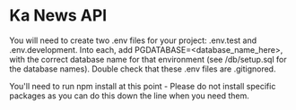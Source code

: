 # Ka News API

You will need to create two .env files for your project: .env.test and .env.development. Into each, add PGDATABASE=<database_name_here>, with the correct database name for that environment (see /db/setup.sql for the database names). Double check that these .env files are .gitignored.

You'll need to run npm install at this point - Please do not install specific packages as you can do this down the line when you need them.
